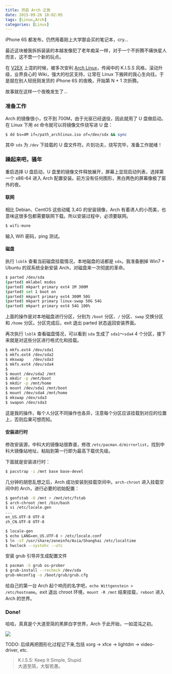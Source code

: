 ```yaml
---
title: 开启 Arch 之旅
date: 2015-09-26 18:02:05
tags: [Linux,Arch]
categories: [Linux]
---
```

iPhone 6S 都发布，仍然用着刚上大学那会买的笔记本，cry...

最近这块被我拆拆装装的本越发像犯了老年痴呆一样，对于一个不折腾不痛快星人而言，这不啻一个新的玩点。

在 [V2EX](https://www.v2ex.com/) 上混的时候，被多次安利 [Arch Linux](https://www.archlinux.org)，传闻中的 K.I.S.S 风格，滚动升级，业界良心的 Wiki，强大的社区支持，让常在 Linux 下搬砖的我心生向往。于是就在别人轻抚刚发货的 iPhone 6S 的夜晚，开始第 N + 1 次折腾。

故事就在这样一个夜晚发生了...

<!-- more -->

### 准备工作

Arch 的镜像很小，仅不到 700M，由于光驱已经退役，因此就用了 U 盘做启动。在 Linux 下用 `dd` 命令就可以将镜像文件烧写进 U 盘：
```sh
$ dd bs=4M if=/path_archlinux.iso of=/dev/sdx && sync
```
其中 `sdx` 为 `/dev` 下挂载的 U 盘文件符。片刻功夫，烧写完毕，准备工作就绪！

### 躁起来吧，骚年

重启选择 U 盘启动，U 盘里的镜像文件释放展开，屏幕上显现启动列表，选择第一个 x86-64 进入 Arch 配置安装。前方没有任何图形，黑白两色的屏幕像极了窗外的夜。

#### 联网
相比 Debian、CentOS 这些动辄 3,4G 的安装镜像，Arch 有着诱人的小而美，也意味这很多包都需要联网下载。所以安装过程中，必须要联网。
```sh
$ wifi-mune
```
输入 Wifi 密码，ping 测试。

#### 磁盘
执行 `lsblk` 查看当前磁盘挂载情况，本地磁盘的话都是 `sdx`。我准备删掉 Win7 + Ubuntu 的双系统全新安装 Arch，对磁盘来一次彻底的革命。

```sh
$ parted /dev/sda
(parted) mklabel msdos
(parted) mkpart primary ext4 1M 300M
(parted) set 1 boot on
(parted) mkpart primary ext4 300M 50G
(parted) mkpart primary linux-swap 50G 54G
(parted) mkpart primary ext4 54G 100%
```

上面的操作是对本地磁盘进行分区，分别为 `/boot` 分区、`/` 分区、`swap` 交换分区和 `/home` 分区。分区完成后，exit 退出 parted 状态返回安装界面。

再次执行 `lsblk` 查看磁盘情况，可以看到 `sda` 生成了 `sda1`～`sda4` 4 个分区，接下来就是对这些分区进行格式化和挂载。
```sh
$ mkfs.ext4 /dev/sda1
$ mkfs.ext4 /dev/sda2
$ mkswap    /dev/sda3
$ mkfs.ext4 /dev/sda4
$
$ mount /dev/sda2 /mnt
$ mkdir -p /mnt/boot
$ mkdir -p /mnt/home
$ mount /dev/sda1 /mnt/boot
$ mount /dev/sda4 /mnt/home
$ mkswap /dev/sda3
$ swapon /dev/sda3
```
这是我的操作，每个人分区不同操作也各异，注意每个分区应该挂载到对应的位置上，否则后果可想而知。

#### 安装进行时

修改安装源，中科大的镜像站很靠谱，修改 `/etc/pacman.d/mirrorlist`，找到中科大镜像站地址，粘贴到第一行即为最高下载优先级。

下面就是安装进行时：
```sh
$ pacstrap -i /mnt base base-devel
```
几分钟的胡思乱想之后，Arch 成功安装到挂载空间中。`arch-chroot` 进入挂载空间中的 Arch，进行必要的初始配置：
```sh
$ genfstab -U /mnt > /mnt/etc/fstab
$ arch-chroot /mnt /bin/bash
$ vi /etc/locale.gen
...
en_US.UTF-8 UTF-8
zh_CN.UTF-8 UTF-8

$ locale-gen
$ echo LANG=en_US.UTF-8 > /etc/locale.conf
$ ln -sf /usr/share/zoneinfo/Asia/Shanghai /etc/localtime
$ hwclock --systohc --utc
```

安装 grub 引导并生成配置文件
```sh
$ pacman -S grub os-prober
$ grub-install --recheck /dev/sda
grub-mkconfig -o /boot/grub/grub.cfg
```

给自己的第一台 Arch 起个响亮的名字吧，`echo Wittgenstein > /etc/hostname`。exit 退出 chroot 环境，`mount -R /mnt` 结束挂载，`reboot` 进入 Arch 的世界。

### Done!

哈哈，真真是个大道至简的黑屏白字世界，Arch 于此开始，一如混沌之初。

![](https://o70e8d1kb.qnssl.com/begin-arch-linux-1.png)

TODO: 后续再把图形化过程记下来,包括 xorg -> xfce -> lightdm -> video-driver, etc.

> K.I.S.S: Keep It Simple, Stupid.   
> 大道至简，大智若愚。   
